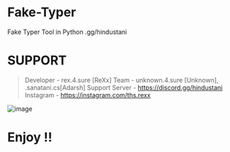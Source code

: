 # Fake-Typer
Fake Typer Tool in Python .gg/hindustani

# SUPPORT 
> Developer - rex.4.sure [ReXx]
> Team - unknown.4.sure [Unknown], .sanatani.cs[Adarsh]
> Support Server - https://discord.gg/hindustani
> Instagram - https://instagram.com/ths.rexx

![image](https://github.com/ReXx4SuRe/Fake-Typer/assets/161481850/4f3693ad-302f-4d2d-a578-600880ab6339)
# Enjoy !!



